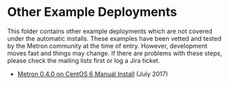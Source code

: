 # Other Example Deployments
This folder contains other example deployments which are not covered under the automatic installs.
These examples have been vetted and tested by the Metron community at the time of entry. However, development moves fast and things may change. If there are problems with these steps, please check the mailing lists first or log a Jira ticket.
- [Metron 0.4.0 on CentOS 6 Manual Install](manual-install/Manual_Install_CentOS6.md) (July 2017)
